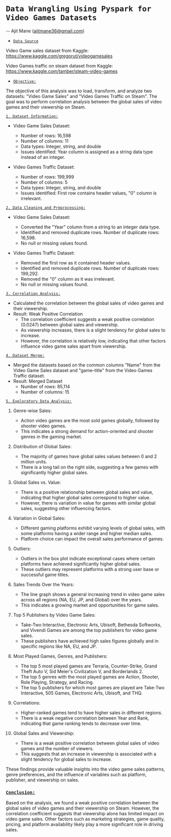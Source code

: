 # `Data Wrangling Using Pyspark for Video Games Datasets`
-- Ajit Mane (ajitmane36@gmail.com)

- <ins>`Data Source`</ins>

Video Game sales dataset from Kaggle: https://www.kaggle.com/gregorut/videogamesales

Video Games traffic on steam dataset from Kaggle: https://www.kaggle.com/tamber/steam-video-games

- <ins>`Objective:`</ins>

The objective of this analysis was to load, transform, and analyze two datasets: "Video Game Sales" and "Video Games Traffic on Steam". The goal was to perform correlation analysis between the global sales of video games and their viewership on Steam.

<ins>`1. Dataset Information:`</ins>
   - Video Game Sales Dataset:
     - Number of rows: 16,598
     - Number of columns: 11
     - Data types: Integer, string, and double
     - Issues identified: Year column is assigned as a string data type instead of an integer.

   - Video Games Traffic Dataset:
     - Number of rows: 199,999
     - Number of columns: 5
     - Data types: Integer, string, and double
     - Issues identified: First row contains header values, "0" column is irrelevant.

<ins>`2. Data Cleaning and Preprocessing:`</ins>
   - Video Game Sales Dataset:
     - Converted the "Year" column from a string to an integer data type.
     - Identified and removed duplicate rows. Number of duplicate rows: 16,598.
     - No null or missing values found.

   - Video Games Traffic Dataset:
     - Removed the first row as it contained header values.
     - Identified and removed duplicate rows. Number of duplicate rows: 199,292.
     - Removed the "0" column as it was irrelevant.
     - No null or missing values found.

<ins>`3. Correlation Analysis:`</ins>
   - Calculated the correlation between the global sales of video games and their viewership.
   - Result: Weak Positive Correlation
     - The correlation coefficient suggests a weak positive correlation (0.0247) between global sales and viewership.
     - As viewership increases, there is a slight tendency for global sales to increase.
     - However, the correlation is relatively low, indicating that other factors influence video game sales apart from viewership.

<ins>`4. Dataset Merge:`</ins>
   - Merged the datasets based on the common columns "Name" from the Video Game Sales dataset and "game-title" from the Video Games Traffic dataset.
   - Result: Merged Dataset
     - Number of rows: 85,114
     - Number of columns: 15

<ins>`5. Exploratory Data Analysis:`</ins>

1. Genre-wise Sales:
   - Action video games are the most sold games globally, followed by shooter video games.
   - This indicates a strong demand for action-oriented and shooter genres in the gaming market.

2. Distribution of Global Sales:
   - The majority of games have global sales values between 0 and 2 million units.
   - There is a long tail on the right side, suggesting a few games with significantly higher global sales.

3. Global Sales vs. Value:
   - There is a positive relationship between global sales and value, indicating that higher global sales correspond to higher value.
   - However, there is variation in value for games with similar global sales, suggesting other influencing factors.

4. Variation in Global Sales:
   - Different gaming platforms exhibit varying levels of global sales, with some platforms having a wider range and higher median sales.
   - Platform choice can impact the overall sales performance of games.

5. Outliers:
   - Outliers in the box plot indicate exceptional cases where certain platforms have achieved significantly higher global sales.
   - These outliers may represent platforms with a strong user base or successful game titles.

6. Sales Trends Over the Years:
   - The line graph shows a general increasing trend in video game sales across all regions (NA, EU, JP, and Global) over the years.
   - This indicates a growing market and opportunities for game sales.

7. Top 5 Publishers by Video Game Sales:
   - Take-Two Interactive, Electronic Arts, Ubisoft, Bethesda Softworks, and Vivendi Games are among the top publishers for video game sales.
   - These publishers have achieved high sales figures globally and in specific regions like NA, EU, and JP.

8. Most Played Games, Genres, and Publishers:
   - The top 5 most played games are Terraria, Counter-Strike, Grand Theft Auto V, Sid Meier's Civilization V, and Borderlands 2.
   - The top 5 genres with the most played games are Action, Shooter, Role Playing, Strategy, and Racing.
   - The top 5 publishers for which most games are played are Take-Two Interactive, 505 Games, Electronic Arts, Ubisoft, and THQ.

9. Correlations:
   - Higher-ranked games tend to have higher sales in different regions.
   - There is a weak negative correlation between Year and Rank, indicating that game ranking tends to decrease over time.

10. Global Sales and Viewership:
    - There is a weak positive correlation between global sales of video games and the number of viewers.
    - This suggests that an increase in viewership is associated with a slight tendency for global sales to increase.

These findings provide valuable insights into the video game sales patterns, genre preferences, and the influence of variables such as platform, publisher, and viewership on sales.

### <ins>`Conclusion:`</ins>

Based on the analysis, we found a weak positive correlation between the global sales of video games and their viewership on Steam. However, the correlation coefficient suggests that viewership alone has limited impact on video game sales. Other factors such as marketing strategies, game quality, pricing, and platform availability likely play a more significant role in driving sales.
